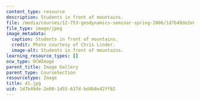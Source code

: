 ```yaml
---
content_type: resource
description: Students in front of mountains.
file: /media/courses/12-753-geodynamics-seminar-spring-2006/1d7b49de2e001d55637dbd4b8e42ff82_41.jpg
file_type: image/jpeg
image_metadata:
  caption: Students in front of mountains.
  credit: Photo courtesy of Chris Linder.
  image-alt: Students in front of mountains.
learning_resource_types: []
ocw_type: OCWImage
parent_title: Image Gallery
parent_type: CourseSection
resourcetype: Image
title: 41.jpg
uid: 1d7b49de-2e00-1d55-637d-bd4b8e42ff82
---
```


